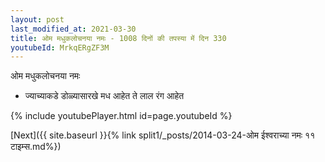 ```yaml
---
layout: post
last_modified_at: 2021-03-30
title: ओम मधुकलोचनया नमः - 1008 दिनों की तपस्या में दिन 330
youtubeId: MrkqERgZF3M
---
```

 
 
 ओम मधुकलोचनया नमः  
 
 -  ज्याच्याकडे डोळ्यासारखे मध आहेत ते लाल रंग आहेत 
 
  
 
  
 
 
 
 
 
 


{% include youtubePlayer.html id=page.youtubeId %}
 
[Next]({{ site.baseurl }}{% link  split1/_posts/2014-03-24-ओम ईश्वराच्या नमः ११ टाइम्स.md%})
 
